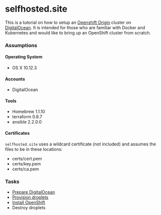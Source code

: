 selfhosted.site
===============

This is a tutorial on how to setup an [Openshift Origin](https://github.com/openshift/origin) cluster on [DigitalOcean](https://digitalocean.com). It is intended for those who are familiar
with Docker and Kubernetes and would like to bring up an OpenShift cluster from scratch.

### Assumptions

#### Operating System

* OS X 10.12.3

#### Accounts

* DigitalOcean

#### Tools

* Homebrew 1.1.10
* terraform 0.8.7
* ansible 2.2.0.0

#### Certificates

`selfhosted.site` uses a wildcard certificate (not included) and assumes the files to be in these locations:

* certs/cert.pem
* certs/key.pem
* certs/ca.pem

### Tasks

* [Prepare DigitalOcean](digitalocean/README.md)
* [Provision droplets](terraform/provision.md)
* [Install OpenShift](openshift/README.md)
* Destroy droplets
